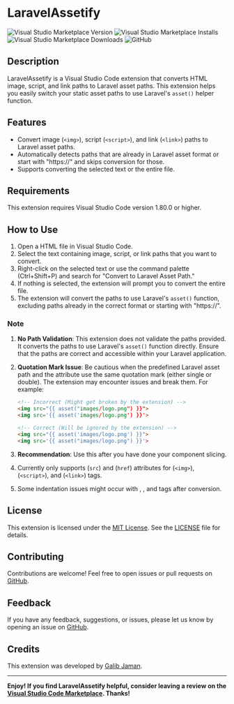 # LaravelAssetify

![Visual Studio Marketplace Version](https://img.shields.io/visual-studio-marketplace/v/galibjaman.laravelassetify)
![Visual Studio Marketplace Installs](https://img.shields.io/visual-studio-marketplace/i/galibjaman.laravelassetify)
![Visual Studio Marketplace Downloads](https://img.shields.io/visual-studio-marketplace/d/galibjaman.laravelassetify)
![GitHub](https://img.shields.io/github/license/MrShadow03/LaravelAssetify)

## Description

LaravelAssetify is a Visual Studio Code extension that converts HTML image, script, and link paths to Laravel asset paths. This extension helps you easily switch your static asset paths to use Laravel's `asset()` helper function.

## Features

- Convert image (`<img>`), script (`<script>`), and link (`<link>`) paths to Laravel asset paths.
- Automatically detects paths that are already in Laravel asset format or start with "https://" and skips conversion for those.
- Supports converting the selected text or the entire file.

## Requirements

This extension requires Visual Studio Code version 1.80.0 or higher.

## How to Use

1. Open a HTML file in Visual Studio Code.
2. Select the text containing image, script, or link paths that you want to convert.
3. Right-click on the selected text or use the command palette (Ctrl+Shift+P) and search for "Convert to Laravel Asset Path."
4. If nothing is selected, the extension will prompt you to convert the entire file.
5. The extension will convert the paths to use Laravel's `asset()` function, excluding paths already in the correct format or starting with "https://".

### Note

1. **No Path Validation**: This extension does not validate the paths provided. It converts the paths to use Laravel's `asset()` function directly. Ensure that the paths are correct and accessible within your Laravel application.

2. **Quotation Mark Issue**: Be cautious when the predefined Laravel asset path and the attribute use the same quotation mark (either single or double). The extension may encounter issues and break them. For example:

   ```html
   <!-- Incorrect (Might get broken by the extension) -->
   <img src="{{ asset("images/logo.png") }}">
   <img src='{{ asset('images/logo.png') }}'>

   <!-- Correct (Will be ignored by the extension) -->
   <img src="{{ asset('images/logo.png') }}">
   <img src='{{ asset("images/logo.png") }}'>
    ```
3. **Recommendation**: Use this after you have done your component slicing.
4. Currently only supports (`src`) and (`href`) attributes for (`<img>`), (`<script>`), and (`<link>`) tags.
5. Some indentation issues might occur with <html>, <head>, and <body> tags after conversion.

## License

This extension is licensed under the [MIT License](LICENSE). See the [LICENSE](LICENSE) file for details.

## Contributing

Contributions are welcome! Feel free to open issues or pull requests on [GitHub](https://github.com/MrShadow03/LaravelAssetify).

## Feedback

If you have any feedback, suggestions, or issues, please let us know by opening an issue on [GitHub](https://github.com/MrShadow03/LaravelAssetify).

## Credits

This extension was developed by [Galib Jaman](https://github.com/MrShadow03).

---

**Enjoy! If you find LaravelAssetify helpful, consider leaving a review on the [Visual Studio Code Marketplace](https://marketplace.visualstudio.com/publishers/your-publisher-name). Thanks!**

